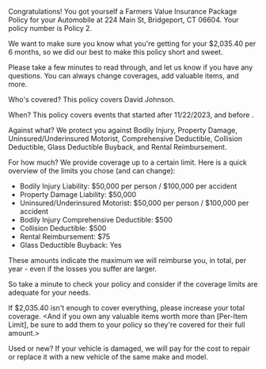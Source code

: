 Congratulations! You got yourself a Farmers Value Insurance Package Policy for your Automobile at 224 Main St, Bridgeport, CT 06604. Your policy number is Policy 2.

We want to make sure you know what you're getting for your $2,035.40 per 6 months, so we did our best to make this policy short and sweet.

Please take a few minutes to read through, and let us know if you have any questions. You can always change coverages, add valuable items, and more.

Who's covered?
This policy covers David Johnson.

When?
This policy covers events that started after 11/22/2023, and before <End Date>.

Against what?
We protect you against Bodily Injury, Property Damage, Uninsured/Underinsured Motorist, Comprehensive Deductible, Collision Deductible, Glass Deductible Buyback, and Rental Reimbursement.

For how much?
We provide coverage up to a certain limit. Here is a quick overview of the limits you chose (and can change):

- Bodily Injury Liability: $50,000 per person / $100,000 per accident
- Property Damage Liability: $50,000
- Uninsured/Underinsured Motorist: $50,000 per person / $100,000 per accident
- Bodily Injury Comprehensive Deductible: $500
- Collision Deductible: $500
- Rental Reimbursement: $75
- Glass Deductible Buyback: Yes

These amounts indicate the maximum we will reimburse you, in total, per year - even if the losses you suffer are larger.

So take a minute to check your policy and consider if the coverage limits are adequate for your needs.

If $2,035.40 isn't enough to cover everything, please increase your total coverage. <And if you own any valuable items worth more than [Per-Item Limit], be sure to add them to your policy so they're covered for their full amount.>

Used or new?
If your vehicle is damaged, we will pay for the cost to repair or replace it with a new vehicle of the same make and model.